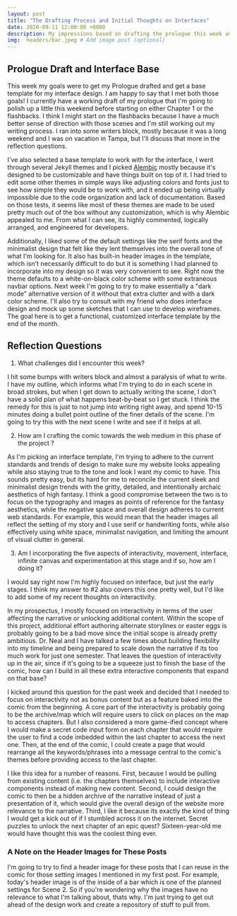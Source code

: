 ```yaml
---
layout: post
title: "The Drafting Process and Initial Thoughts on Interfaces"
date: 2020-09-11 12:00:00 +0000
description: My impressions based on drafting the prologue this week and also plans for the interface of the comic. # Add post description (optional)
img:  headers/bar.jpeg # Add image post (optional)
---
```

## Prologue Draft and Interface Base
This week my goals were to get my Prologue drafted and get a base template for my interface design. I am happy to say that I met both those goals! I currently have a working draft of my prologue that I'm going to polish up a little this weekend before starting on either Chapter 1 or the flashbacks. I think I might start on the flashbacks because I have a much better sense of direction with those scenes and I'm still working out my writing process. I ran into some writers block, mostly because it was a long weekend and I was on vacation in Tampa, but I'll discuss that more in the reflection questions. 

I've also selected a base template to work with for the interface, I went through several Jekyll themes and I picked [Alembic](https://jekyllthemes.io/theme/alembic) mostly because it's designed to be customizable and have things built on top of it. I had tried to edit some other themes in simple ways like adjusting colors and fonts just to see how simple they would be to work with, and it ended up being virtually impossible due to the code organization and lack of documentation. Based on those tests, it seems like most of these themes are made to be used pretty much out of the box without any customization, which is why Alembic appealed to me. From what I can see, its highly commented, logically arranged, and engineered for developers. 

Additionally, I liked some of the default settings like the serif fonts and the minimalist design that felt like they lent themselves into the overall tone of what I'm looking for. It also has built-in header images in the template, which isn't necessarily difficult to do but it is something I had planned to incorporate into my design so it was very convenient to see. Right now the theme defaults to a white-on-black color scheme with some extraneous navbar options. Next week I'm going to try to make essentially a "dark mode" alternative version of it without that extra clutter and with a dark color scheme. I'll also try to consult with my friend who does interface design and mock up some sketches that I can use to develop wireframes. The goal here is to get a functional, customized interface template by the end of the month. 

## Reflection Questions
1) What challenges did I encounter this week?

I hit some bumps with writers block and almost a paralysis of what to write. I have my outline, which informs what I'm trying to do in each scene in broad strokes, but when I get down to actually writing the scene, I don't have a solid plan of what happens beat-by-beat so I get stuck. I think the remedy for this is just to not jump into writing right away, and spend 10-15 minutes doing a bullet point outline of the finer details of the scene. I'm going to try this with the next scene I write and see if it helps at all. 

2) How am I crafting the comic towards the web medium in this phase of the project ? 

As I'm picking an interface template, I'm trying to adhere to the current standards and trends of design to make sure my website looks appealing while also staying true to the tone and look I want my comic to have. This sounds pretty easy, but its hard for me to reconcile the current sleek and minimalist design trends with the gritty, detailed, and intentionally archaic aesthetics of high fantasy. I think a good compromise between the two is to focus on the typography and images as points of reference for the fantasy aesthetics, while the negative space and overall design adheres to current web standards. For example, this would mean that the header images all reflect the setting of my story and I use serif or handwriting fonts, while also effectively using white space, minimalist navigation, and limiting the amount of visual clutter in general. 

3) Am I incorporating the five aspects of interactivity, movement, interface, infinite canvas and experimentation at this stage and if so, how am I doing it?

I would say right now I'm highly focused on interface, but just the early stages. I think my answer to #2 also covers this one pretty well, but I'd like to add some of my recent thoughts on interactivity. 

In my prospectus, I mostly focused on interactivity in terms of the user affecting the narrative or unlocking additional content. Within the scope of this project, additional effort authoring alternate storylines or easter eggs is probably going to be a bad move since the initial scope is already pretty ambitious. Dr. Neal and I have talked a few times about building flexibility into my timeline and being prepared to scale down the narrative if its too much work for just one semester. That leaves the question of interactivity up in the air, since if it's going to be a squeeze just to finish the base of the comic, how can I build in all these extra interactive components that expand on that base?

I kicked around this question for the past week and decided that I needed to focus on interactivity not as bonus content but as a feature baked into the comic from the beginning. A core part of the interactivity is probably going to be the archive/map which will require users to click on places on the map to access chapters. But I also considered a more game-ified concept where I would make a secret code input form on each chapter that would require the user to find a code imbedded within the last chapter to access the next one. Then, at the end of the comic, I could create a page that would rearrange all the keywords/phrases into a message central to the comic's themes before providing access to the last chapter.

I like this idea for a number of reasons. First, because I would be pulling from existing content (i.e. the chapters themselves) to include interactive components instead of making new content. Second, I could design the comic to then be a hidden archive of the narrative instead of just a presentation of it, which would give the overall design of the website more relevance to the narrative. Third, I like it because its exactly the kind of thing I would get a kick out of if I stumbled across it on the internet. Secret puzzles to unlock the next chapter of an epic quest? Sixteen-year-old me would have thought this was the coolest thing ever. 

### A Note on the Header Images for These Posts

I'm going to try to find a header image for these posts that I can reuse in the comic for those setting images I mentioned in my first post. For example, today's header image is of the inside of a bar which is one of the planned settings for Scene 2. So if you're wondering why the images have no relevance to what I'm talking about, thats why. I'm just trying to get out ahead of the design work and create a repository of stuff to pull from.
